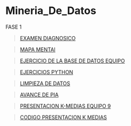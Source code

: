 # Mineria_De_Datos
FASE 1 
 >[EXAMEN DIAGNOSICO](https://github.com/SaulTO7/Mineria_De_Datos/blob/main/Examen%20diagnostico%20SAUL%20TORRES.pdf)
 
 >[MAPA MENTAl](https://github.com/SaulTO7/Mineria_De_Datos/blob/main/MMAPA_MENTAL_SAUL_TORRES.pdf)
 
 >[EJERCICIO DE LA BASE DE DATOS EQUIPO](https://github.com/Ale-MR-22/FCFM-MINERIA-DE-DATOS-AMR/blob/main/Equipo_9-EjercicioBaseDeDatos.pdf)
 
 >[EJERCICIOS PYTHON](https://github.com/SaulTO7/Mineria_De_Datos/blob/main/EJERCICIOS_DE_PYTHON_SAUL_TORRES.ipynb)
 
 >[LIMPIEZA DE DATOS](https://github.com/Ale-MR-22/FCFM-MINERIA-DE-DATOS-AMR/blob/main/Ej_Limpieza_Equipo_9.ipynb)
 
 >[AVANCE DE PIA](https://github.com/Ale-MR-22/FCFM-MINERIA-DE-DATOS-AMR/blob/main/Avance1_PIA_Equipo_9.ipynb)

 >[PRESENTACION K-MEDIAS EQUIPO 9](https://github.com/Ale-MR-22/FCFM-MINERIA-DE-DATOS-AMR/blob/main/Presentacion_K-medias_Equipo9.pdf)

 >[CODIGO PRESENTACION K MEDIAS](https://github.com/Ale-MR-22/FCFM-MINERIA-DE-DATOS-AMR/blob/main/Ejemplo_K-medias_Equipo9.R)
